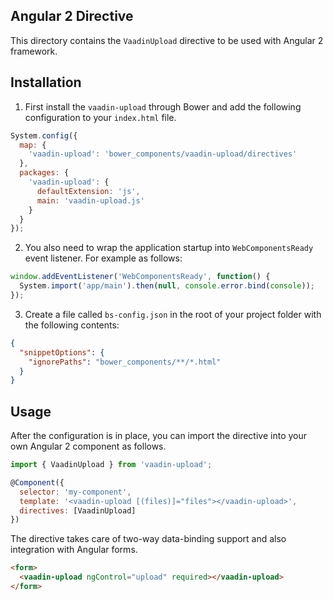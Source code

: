 ## Angular 2 Directive

This directory contains the `VaadinUpload` directive to be used with
Angular 2 framework.

## Installation

1) First install the `vaadin-upload` through Bower and add the following
configuration to your `index.html` file.

```javascript
System.config({
  map: {
    'vaadin-upload': 'bower_components/vaadin-upload/directives'
  },
  packages: {
    'vaadin-upload': {
      defaultExtension: 'js',
      main: 'vaadin-upload.js'
    }
  }
});
```

2) You also need to wrap the application startup into `WebComponentsReady` event
listener. For example as follows:
```javascript
window.addEventListener('WebComponentsReady', function() {
  System.import('app/main').then(null, console.error.bind(console));
});
```

3) Create a file called `bs-config.json` in the root of your project folder
with the following contents:
```json
{
  "snippetOptions": {
    "ignorePaths": "bower_components/**/*.html"
  }
}
```

## Usage

After the configuration is in place, you can import the directive into your
own Angular 2 component as follows.

```javascript
import { VaadinUpload } from 'vaadin-upload';

@Component({
  selector: 'my-component',
  template: '<vaadin-upload [(files)]="files"></vaadin-upload>',
  directives: [VaadinUpload]
})
```

The directive takes care of two-way data-binding support and also integration
with Angular forms.

```html
<form>
  <vaadin-upload ngControl="upload" required></vaadin-upload>
</form>
```
